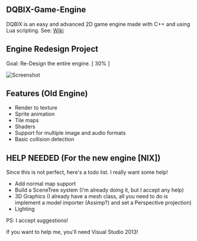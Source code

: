 ## DQBIX-Game-Engine
DQBIX is an easy and advanced 2D game engine made with C++ and using Lua scripting.
See: [Wiki](https://github.com/DCubix/DQBIX-Game-Engine/wiki)

## Engine Redesign Project
Goal: Re-Design the entire engine. [ 30% ]

![Screenshot](http://i.gyazo.com/17568dd640f1c521a93d5981919df633.png)

Features (Old Engine)
-------------------------------------
  - Render to texture
  - Sprite animation
  - Tile maps
  - Shaders
  - Support for multiple image and audio formats
  - Basic collision detection

HELP NEEDED (For the new engine [NIX])
-------------------------------------
Since this is not perfect, here's a todo list. I really want some help!
  - Add normal map support
  - Build a SceneTree system (I'm already doing it, but I accept any help)
  - 3D Graphics (I already have a mesh class, all you need to do is implement a model importer (Assimp?) and set a Perspective projection)
  - Lighting

PS: I accept suggestions!
  
If you want to help me, you'll need Visual Studio 2013!
